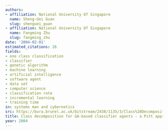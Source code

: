 ```yaml
---
authors:
- affiliation: National University Of Singapore
  name: Sheng-Uei Guan
  slug: shenguei_guan
- affiliation: National University Of Singapore
  name: Fangming Zhu
  slug: fangming_zhu
date: '2004-02-01'
estimated_citations: 26
fields:
- one class classification
- classifier
- genetic algorithm
- machine learning
- artificial intelligence
- software agent
- data set
- computer science
- classification rate
- incremental learning
- training time
in: systems man and cybernetics
src: https://bura.brunel.ac.uk/bitstream/2438/1135/3/Class%20Decomposition%202004.pdf
title: Class decomposition for GA-based classifier agents - a Pitt approach
year: 2004
---
```

